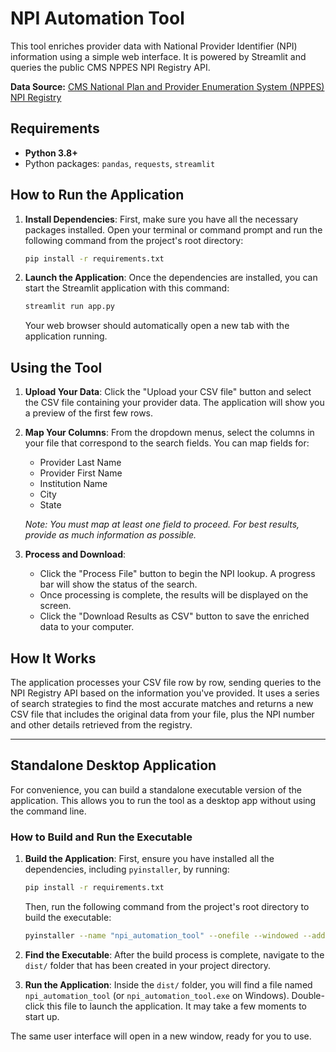 # NPI Automation Tool

This tool enriches provider data with National Provider Identifier (NPI) information using a simple web interface. It is powered by Streamlit and queries the public CMS NPPES NPI Registry API.

**Data Source:** [CMS National Plan and Provider Enumeration System (NPPES) NPI Registry](https://npiregistry.cms.hhs.gov/)

## Requirements

- **Python 3.8+**
- Python packages: `pandas`, `requests`, `streamlit`

## How to Run the Application

1.  **Install Dependencies**:
    First, make sure you have all the necessary packages installed. Open your terminal or command prompt and run the following command from the project's root directory:

    ```bash
    pip install -r requirements.txt
    ```

2.  **Launch the Application**:
    Once the dependencies are installed, you can start the Streamlit application with this command:

    ```bash
    streamlit run app.py
    ```

    Your web browser should automatically open a new tab with the application running.

## Using the Tool

1.  **Upload Your Data**:
    Click the "Upload your CSV file" button and select the CSV file containing your provider data. The application will show you a preview of the first few rows.

2.  **Map Your Columns**:
    From the dropdown menus, select the columns in your file that correspond to the search fields. You can map fields for:
    -   Provider Last Name
    -   Provider First Name
    -   Institution Name
    -   City
    -   State

    *Note: You must map at least one field to proceed. For best results, provide as much information as possible.*

3.  **Process and Download**:
    -   Click the "Process File" button to begin the NPI lookup. A progress bar will show the status of the search.
    -   Once processing is complete, the results will be displayed on the screen.
    -   Click the "Download Results as CSV" button to save the enriched data to your computer.

## How It Works

The application processes your CSV file row by row, sending queries to the NPI Registry API based on the information you've provided. It uses a series of search strategies to find the most accurate matches and returns a new CSV file that includes the original data from your file, plus the NPI number and other details retrieved from the registry.

---

## Standalone Desktop Application

For convenience, you can build a standalone executable version of the application. This allows you to run the tool as a desktop app without using the command line.

### How to Build and Run the Executable

1.  **Build the Application**:
    First, ensure you have installed all the dependencies, including `pyinstaller`, by running:
    ```bash
    pip install -r requirements.txt
    ```
    Then, run the following command from the project's root directory to build the executable:
    ```bash
    pyinstaller --name "npi_automation_tool" --onefile --windowed --add-data "app.py:." --add-data "npi_utils.py:." run_app.py
    ```

2.  **Find the Executable**:
    After the build process is complete, navigate to the `dist/` folder that has been created in your project directory.

3.  **Run the Application**:
    Inside the `dist/` folder, you will find a file named `npi_automation_tool` (or `npi_automation_tool.exe` on Windows). Double-click this file to launch the application. It may take a few moments to start up.

The same user interface will open in a new window, ready for you to use.
